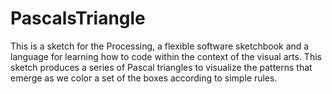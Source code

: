 # PascalsTriangle
This is a sketch for the Processing, a flexible software sketchbook and a language for learning how to code within the context of the visual arts. This sketch produces a series of Pascal triangles to visualize the patterns that emerge as we color a set of the boxes according to simple rules. 
